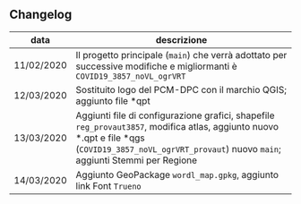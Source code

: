 ## Changelog

data|descrizione
----|----------
11/02/2020| Il progetto principale (`main`) che verrà adottato per successive modifiche e migliormanti è `COVID19_3857_noVL_ogrVRT`
12/03/2020| Sostituito logo del PCM-DPC con il marchio QGIS; aggiunto file *qpt
13/03/2020| Aggiunti file di configurazione grafici, shapefile `reg_provaut3857`, modifica atlas, aggiunto nuovo *.qpt e file *qgs (`COVID19_3857_noVL_ogrVRT_provaut`) nuovo `main`; aggiunti Stemmi per Regione
14/03/2020| Aggiunto GeoPackage `wordl_map.gpkg`, aggiunto link Font `Trueno`